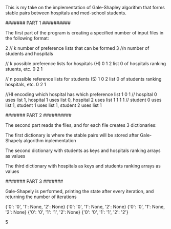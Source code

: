 This is my take on the implementation of Gale-Shapley algorithm that forms stable pairs between hospitals and 
med-school students. 

####### PART 1 ##########

The first part of the program is creating a specified number of input files in the following format:

2 // k number of preference lists that can be formed
3 //n number of students and hospitals

// k possible preference lists for hospitals (H)
0 1 2 list 0 of hospitals ranking stuents, etc. 
0 2 1  

// n possible reference lists for students (S)
1 0 2 list 0 of students ranking hospitals, etc. 
0 2 1 

//HI encoding which hospital has which preference list
1 0 1 // hospital 0 uses list 1, hospital 1 uses list 0, hospital 2 uses list 1
1 1 1 // student 0 uses list 1, student 1 uses list 1, student 2 uses list 1



####### PART 2 ##########

The second part reads the files, and for each file creates 3 dictionaries:

The first dictionary is where the stable pairs will be stored after Gale-Shapely algorithm inplementation

The second dictionary with students as keys and hospitals ranking arrays as values 

The third dictionary with hospitals as keys and students ranking arrays as values 


####### PART 3 #######

Gale-Shapely is performed, printing the state after every iteration, and returning the number of iterations 

{'0': '0', '1': None, '2': None}
{'0': '0', '1': None, '2': None}
{'0': '0', '1': None, '2': None}
{'0': '0', '1': '1', '2': None}
{'0': '0', '1': '1', '2': '2'}

5

 
 
